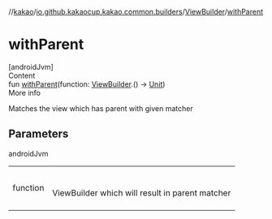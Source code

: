 //[kakao](../../../index.md)/[io.github.kakaocup.kakao.common.builders](../index.md)/[ViewBuilder](index.md)/[withParent](with-parent.md)



# withParent  
[androidJvm]  
Content  
fun [withParent](with-parent.md)(function: [ViewBuilder](index.md).() -> [Unit](https://kotlinlang.org/api/latest/jvm/stdlib/kotlin/-unit/index.html))  
More info  


Matches the view which has parent with given matcher



## Parameters  
  
androidJvm  
  
| | |
|---|---|
| <a name="io.github.kakaocup.kakao.common.builders/ViewBuilder/withParent/#kotlin.Function1[io.github.kakaocup.kakao.common.builders.ViewBuilder,kotlin.Unit]/PointingToDeclaration/"></a>function| <a name="io.github.kakaocup.kakao.common.builders/ViewBuilder/withParent/#kotlin.Function1[io.github.kakaocup.kakao.common.builders.ViewBuilder,kotlin.Unit]/PointingToDeclaration/"></a><br><br>ViewBuilder which will result in parent matcher<br><br>|
  
  



